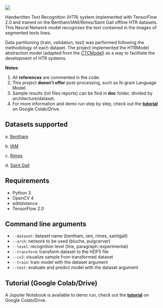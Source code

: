 <img src="https://github.com/arthurflor23/handwritten-text-recognition/blob/master/doc/images/000.png?raw=true">

Handwritten Text Recognition (HTR) system implemented with TensorFlow 2.0 and trained on the Bentham/IAM/Rimes/Saint Gall offline HTR datasets. This Neural Network model recognizes the text contained in the images of segmented texts lines.

Data partitioning (train, validation, test) was performed following the methodology of each dataset. The project implemented the HTRModel abstraction model (adapted from the [CTCModel](https://github.com/ysoullard/CTCModel)) as a way to facilitate the development of HTR systems.

**Notes**:
1. All **references** are commented in the code.
2. This project **doesn't offer** post-processing, such as N-gram Language Model.
3. Sample results (txt files reports) can be find in **doc** folder, divided by architecture/dataset.
4. For more information and demo run step by step, check out the **[tutorial](https://github.com/arthurflor23/handwritten-text-recognition/blob/master/src/tutorial.ipynb)** on Google Colab/Drive.

## Datasets supported

a. [Bentham](http://transcriptorium.eu/datasets/bentham-collection/)

b. [IAM](http://www.fki.inf.unibe.ch/databases/iam-handwriting-database)

c. [Rimes](http://www.a2ialab.com/doku.php?id=rimes_database:start)

d. [Saint Gall](http://www.fki.inf.unibe.ch/databases/iam-historical-document-database/saint-gall-database)

## Requirements

* Python 3
* OpenCV 4
* editdistance
* TensorFlow 2.0

## Command line arguments

* `--dataset`: dataset name (bentham, iam, rimes, saintgall)
* `--arch`: network to be used (bluche, puigcerver)
* `--level`: recognition level (line, paragraph::experimental)
* `--transform`: transform dataset to the HDF5 file
* `--cv2`: visualize sample from transformed dataset
* `--train`: train model with the dataset argument
* `--test`: evaluate and predict model with the dataset argument

## Tutorial (Google Colab/Drive)

A Jupyter Notebook is available to demo run, check out the **[tutorial](https://github.com/arthurflor23/handwritten-text-recognition/blob/master/src/tutorial.ipynb)** on Google Colab/Drive.